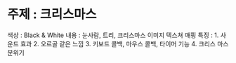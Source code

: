 
# 주제 : 크리스마스 
색상 : Black & White 
내용 : 눈사람, 트리, 크리스마스 이미지 텍스쳐 매핑 
특징 :     1. 사운드 효과 
	2. 오르골 같은 느낌
	3. 키보드 콜백, 마우스 콜백, 타이머 기능
	4. 크리스 마스 분위기
